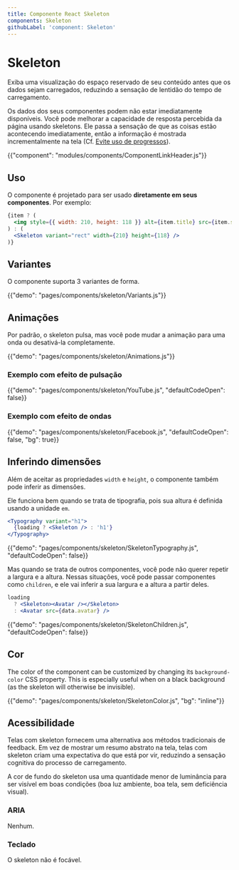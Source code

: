 ```yaml
---
title: Componente React Skeleton
components: Skeleton
githubLabel: 'component: Skeleton'
---
```


# Skeleton

<p class="description">Exiba uma visualização do espaço reservado de seu conteúdo antes que os dados sejam carregados, reduzindo a sensação de lentidão do tempo de carregamento.</p>

Os dados dos seus componentes podem não estar imediatamente disponíveis. Você pode melhorar a capacidade de resposta percebida da página usando skeletons. Ele passa a sensação de que as coisas estão acontecendo imediatamente, então a informação é mostrada incrementalmente na tela (Cf. [Evite uso de progressos](https://www.lukew.com/ff/entry.asp?1797)).

{{"component": "modules/components/ComponentLinkHeader.js"}}

## Uso

O componente é projetado para ser usado **diretamente em seus componentes**. Por exemplo:

```jsx
{item ? (
  <img style={{ width: 210, height: 118 }} alt={item.title} src={item.src} />
) : (
  <Skeleton variant="rect" width={210} height={118} />
)}
```

## Variantes

O componente suporta 3 variantes de forma.

{{"demo": "pages/components/skeleton/Variants.js"}}

## Animações

Por padrão, o skeleton pulsa, mas você pode mudar a animação para uma onda ou desativá-la completamente.

{{"demo": "pages/components/skeleton/Animations.js"}}

### Exemplo com efeito de pulsação

{{"demo": "pages/components/skeleton/YouTube.js", "defaultCodeOpen": false}}

### Exemplo com efeito de ondas

{{"demo": "pages/components/skeleton/Facebook.js", "defaultCodeOpen": false, "bg": true}}

## Inferindo dimensões

Além de aceitar as propriedades `width` e `height`, o componente também pode inferir as dimensões.

Ele funciona bem quando se trata de tipografia, pois sua altura é definida usando a unidade `em`.

```jsx
<Typography variant="h1">
  {loading ? <Skeleton /> : 'h1'}
</Typography>
```

{{"demo": "pages/components/skeleton/SkeletonTypography.js", "defaultCodeOpen": false}}

Mas quando se trata de outros componentes, você pode não querer repetir a largura e a altura. Nessas situações, você pode passar componentes como `children`, e ele vai inferir a sua largura e a altura a partir deles.

```jsx
loading
  ? <Skeleton><Avatar /></Skeleton>
  : <Avatar src={data.avatar} />
```

{{"demo": "pages/components/skeleton/SkeletonChildren.js", "defaultCodeOpen": false}}

## Cor

The color of the component can be customized by changing its `background-color` CSS property. This is especially useful when on a black background (as the skeleton will otherwise be invisible).

{{"demo": "pages/components/skeleton/SkeletonColor.js", "bg": "inline"}}

## Acessibilidade

Telas com skeleton fornecem uma alternativa aos métodos tradicionais de feedback. Em vez de mostrar um resumo abstrato na tela, telas com skeleton criam uma expectativa do que está por vir, reduzindo a sensação cognitiva do processo de carregamento.

A cor de fundo do skeleton usa uma quantidade menor de luminância para ser visível em boas condições (boa luz ambiente, boa tela, sem deficiência visual).

### ARIA

Nenhum.

### Teclado

O skeleton não é focável.
